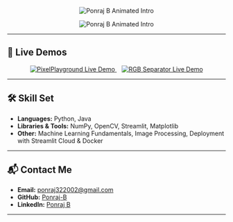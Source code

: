 <p align="center">
  <img src="https://readme-typing-svg.demolab.com/?lines=%F0%9F%91%8B+Hi%2C+I'm+Ponraj+B%3B%F0%9F%92%BB+Python+%26+Java+Developer%3B%F0%9F%A7%A0+Learning+Machine+Learning+Fundamentals%3B%F0%9F%8E%A8+Image+Processing+Enthusiast%3B%F0%9F%9A%80+Streamlit+Lover" alt="Ponraj B Animated Intro" />
</p>

<p align="center">
  <img src="https://readme-typing-svg.demolab.com/?lines=%F0%9F%91%8B+Hi%2C+I'm+Ponraj+B%3B%F0%9F%92%BB+Python+%26+Java+Developer%3B%F0%9F%A7%A0+Currently+Learning+ML+Basics%3B%F0%9F%8E%A8+Image+Processing+Enthusiast%3B%F0%9F%9A%80+Streamlit+Lover" alt="Ponraj B Animated Intro" />
</p>


---

## 🚀 Live Demos

<p align="center">
  <a href="https://pixelplayground.streamlit.app/" target="_blank">
    <img src="https://img.shields.io/badge/🔴%20PixelPlayground-Streamlit-red?style=for-the-badge&logo=streamlit" alt="PixelPlayground Live Demo" />
  </a>
  &nbsp;&nbsp;
  <a href="https://rgbseparator.streamlit.app/" target="_blank">
    <img src="https://img.shields.io/badge/🔴%20RGB%20Separator-Streamlit-red?style=for-the-badge&logo=streamlit" alt="RGB Separator Live Demo" />
  </a>
</p>

---

## 🛠️ Skill Set

- **Languages:** Python, Java  
- **Libraries & Tools:** NumPy, OpenCV, Streamlit, Matplotlib  
- **Other:** Machine Learning Fundamentals, Image Processing, Deployment with Streamlit Cloud & Docker

---

## 📬 Contact Me

- **Email:** [ponraj322002@gmail.com](mailto:ponraj322002@gmail.com)  
- **GitHub:** [Ponraj-B](https://github.com/Ponraj-B)  
- **LinkedIn:** [Ponraj B](https://linkedin.com/in/ponraj-b-96a917264)

---
